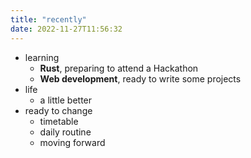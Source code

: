 ```yaml
---
title: "recently"
date: 2022-11-27T11:56:32
---
```


- learning
  - **Rust**, preparing to attend a Hackathon
  - **Web development**, ready to write some projects
- life
  - a little better
- ready to change
  - timetable
  - daily routine
  - moving forward
